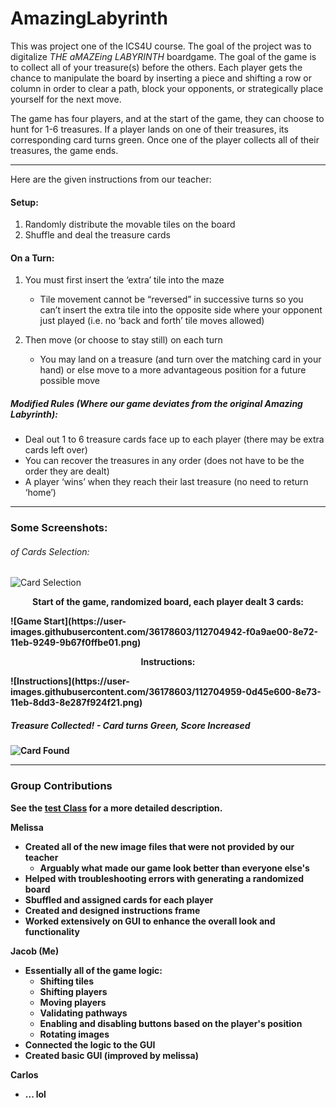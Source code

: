 # AmazingLabyrinth

This was project one of the ICS4U course. The goal of the project was to digitalize *THE aMAZEing LABYRINTH* boardgame. The goal of the game is to collect all of your treasure(s) before the others. Each player gets the chance to manipulate the board by inserting a piece and shifting a row or column in order to clear a path, block your opponents, or strategically place yourself for the next move. 

The game has four players, and at the start of the game, they can choose to hunt for 1-6 treasures. If a player lands on one of their treasures, its corresponding card turns green. Once one of the player collects all of their treasures, the game ends. 

---

Here are the given instructions from our teacher:

#### Setup:

1. Randomly distribute the movable tiles on the board
2. Shuffle and deal the treasure cards

#### On a Turn:

1. You must first insert the ‘extra’ tile into the maze
    - Tile movement cannot be “reversed” in successive turns so you can’t insert the extra tile into the opposite side where your opponent just played (i.e. no ‘back and forth’ tile moves allowed)

2. Then move (or choose to stay still) on each turn
    - You may land on a treasure (and turn over the matching card in your hand) or else move to a more advantageous position for a future possible move

##### Modified Rules (Where our game deviates from the original Amazing Labyrinth):
- Deal out 1 to 6 treasure cards face up to each player (there may be extra cards left over)
- You can recover the treasures in any order (does not have to be the order they are dealt)
- A player ‘wins’ when they reach their last treasure (no need to return ‘home’)

---
### Some Screenshots:

###### of Cards Selection:
![Card Selection](https://user-images.githubusercontent.com/36178603/112704952-fdc69d00-8e72-11eb-8766-b735a59b34cf.png)


<p align="center"> <b>Start of the game, randomized board, each player dealt 3 cards:<b/></p>
![Game Start](https://user-images.githubusercontent.com/36178603/112704942-f0a9ae00-8e72-11eb-9249-9b67f0ffbe01.png)


<p align="center"> <b>Instructions:</b></p>
![Instructions](https://user-images.githubusercontent.com/36178603/112704959-0d45e600-8e73-11eb-8dd3-8e287f924f21.png)

##### Treasure Collected! - Card turns Green, Score Increased
![Card Found](https://user-images.githubusercontent.com/36178603/112705146-da502200-8e73-11eb-8250-ccf939611f1f.png)



---
### Group Contributions
See the [test Class](.src/amazingLabyrinth/LabyrinthTest.java) for a more detailed description.

Melissa
- Created all of the new image files that were not provided by our teacher
  -  Arguably what made our game look better than everyone else's
- Helped with troubleshooting errors with generating a randomized board
- Sbuffled and assigned cards for each player
- Created and designed instructions frame
- Worked extensively on GUI to enhance the overall look and functionality

Jacob (Me)
- Essentially all of the game logic:
  - Shifting tiles
  - Shifting players
  - Moving players
  - Validating pathways
  - Enabling and disabling buttons based on the player's position
  - Rotating images
- Connected the logic to the GUI
- Created basic GUI (improved by melissa)

Carlos
- ... lol
